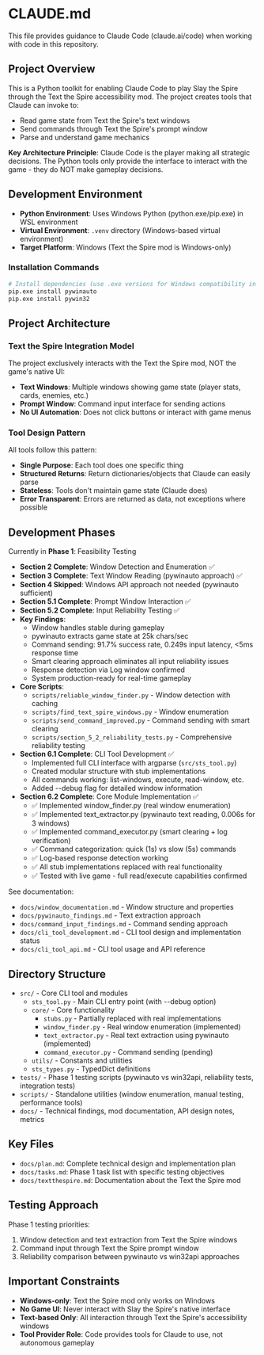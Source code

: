 # CLAUDE.md

This file provides guidance to Claude Code (claude.ai/code) when working with code in this repository.

## Project Overview

This is a Python toolkit for enabling Claude Code to play Slay the Spire through the Text the Spire accessibility mod. The project creates tools that Claude can invoke to:

- Read game state from Text the Spire's text windows
- Send commands through Text the Spire's prompt window
- Parse and understand game mechanics

**Key Architecture Principle**: Claude Code is the player making all strategic decisions. The Python tools only provide the interface to interact with the game - they do NOT make gameplay decisions.

## Development Environment

- **Python Environment**: Uses Windows Python (python.exe/pip.exe) in WSL environment
- **Virtual Environment**: `.venv` directory (Windows-based virtual environment)
- **Target Platform**: Windows (Text the Spire mod is Windows-only)

### Installation Commands
```bash
# Install dependencies (use .exe versions for Windows compatibility in WSL)
pip.exe install pywinauto
pip.exe install pywin32
```

## Project Architecture

### Text the Spire Integration Model
The project exclusively interacts with the Text the Spire mod, NOT the game's native UI:

- **Text Windows**: Multiple windows showing game state (player stats, cards, enemies, etc.)
- **Prompt Window**: Command input interface for sending actions
- **No UI Automation**: Does not click buttons or interact with game menus

### Tool Design Pattern
All tools follow this pattern:
- **Single Purpose**: Each tool does one specific thing
- **Structured Returns**: Return dictionaries/objects that Claude can easily parse
- **Stateless**: Tools don't maintain game state (Claude does)
- **Error Transparent**: Errors are returned as data, not exceptions where possible

## Development Phases

Currently in **Phase 1**: Feasibility Testing
- **Section 2 Complete**: Window Detection and Enumeration ✅
- **Section 3 Complete**: Text Window Reading (pywinauto approach) ✅
- **Section 4 Skipped**: Windows API approach not needed (pywinauto sufficient)
- **Section 5.1 Complete**: Prompt Window Interaction ✅
- **Section 5.2 Complete**: Input Reliability Testing ✅
- **Key Findings**: 
  - Window handles stable during gameplay
  - pywinauto extracts game state at 25k chars/sec
  - Command sending: 91.7% success rate, 0.249s input latency, <5ms response time
  - Smart clearing approach eliminates all input reliability issues
  - Response detection via Log window confirmed
  - System production-ready for real-time gameplay
- **Core Scripts**: 
  - `scripts/reliable_window_finder.py` - Window detection with caching
  - `scripts/find_text_spire_windows.py` - Window enumeration
  - `scripts/send_command_improved.py` - Command sending with smart clearing
  - `scripts/section_5_2_reliability_tests.py` - Comprehensive reliability testing
- **Section 6.1 Complete**: CLI Tool Development ✅
  - Implemented full CLI interface with argparse (`src/sts_tool.py`)
  - Created modular structure with stub implementations
  - All commands working: list-windows, execute, read-window, etc.
  - Added --debug flag for detailed window information
- **Section 6.2 Complete**: Core Module Implementation ✅
  - ✅ Implemented window_finder.py (real window enumeration)
  - ✅ Implemented text_extractor.py (pywinauto text reading, 0.006s for 3 windows)
  - ✅ Implemented command_executor.py (smart clearing + log verification)
  - ✅ Command categorization: quick (1s) vs slow (5s) commands
  - ✅ Log-based response detection working
  - ✅ All stub implementations replaced with real functionality
  - ✅ Tested with live game - full read/execute capabilities confirmed

See documentation:
- `docs/window_documentation.md` - Window structure and properties
- `docs/pywinauto_findings.md` - Text extraction approach
- `docs/command_input_findings.md` - Command sending approach
- `docs/cli_tool_development.md` - CLI tool design and implementation status
- `docs/cli_tool_api.md` - CLI tool usage and API reference

## Directory Structure

- `src/` - Core CLI tool and modules
  - `sts_tool.py` - Main CLI entry point (with --debug option)
  - `core/` - Core functionality
    - `stubs.py` - Partially replaced with real implementations
    - `window_finder.py` - Real window enumeration (implemented)
    - `text_extractor.py` - Real text extraction using pywinauto (implemented)
    - `command_executor.py` - Command sending (pending)
  - `utils/` - Constants and utilities
  - `sts_types.py` - TypedDict definitions
- `tests/` - Phase 1 testing scripts (pywinauto vs win32api, reliability tests, integration tests)
- `scripts/` - Standalone utilities (window enumeration, manual testing, performance tools)
- `docs/` - Technical findings, mod documentation, API design notes, metrics

## Key Files

- `docs/plan.md`: Complete technical design and implementation plan
- `docs/tasks.md`: Phase 1 task list with specific testing objectives
- `docs/textthespire.md`: Documentation about the Text the Spire mod

## Testing Approach

Phase 1 testing priorities:
1. Window detection and text extraction from Text the Spire windows
2. Command input through Text the Spire prompt window
3. Reliability comparison between pywinauto vs win32api approaches

## Important Constraints

- **Windows-only**: Text the Spire mod only works on Windows
- **No Game UI**: Never interact with Slay the Spire's native interface
- **Text-based Only**: All interaction through Text the Spire's accessibility windows
- **Tool Provider Role**: Code provides tools for Claude to use, not autonomous gameplay